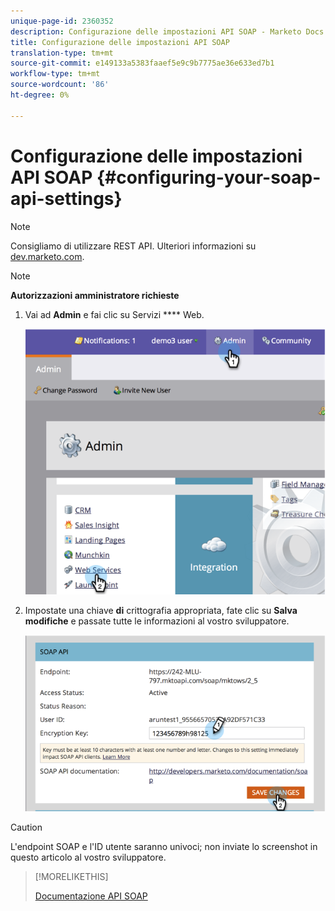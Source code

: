 ```yaml
---
unique-page-id: 2360352
description: Configurazione delle impostazioni API SOAP - Marketo Docs - Documentazione prodotto
title: Configurazione delle impostazioni API SOAP
translation-type: tm+mt
source-git-commit: e149133a5383faaef5e9c9b7775ae36e633ed7b1
workflow-type: tm+mt
source-wordcount: '86'
ht-degree: 0%

---
```



# Configurazione delle impostazioni API SOAP {#configuring-your-soap-api-settings}

>[!NOTE]
>
>Consigliamo di utilizzare REST API. Ulteriori informazioni su [dev.marketo.com](http://developers.marketo.com/documentation/rest/).

>[!NOTE]
>
>**Autorizzazioni amministratore richieste**

1. Vai ad **Admin** e fai clic su Servizi **** Web.

   ![](assets/image2014-9-19-10-3a58-3a11.png)

1. Impostate una chiave **di** crittografia appropriata, fate clic su **Salva modifiche** e passate tutte le informazioni al vostro sviluppatore.

   ![](assets/image2014-9-19-11-3a0-3a46.png)

>[!CAUTION]
>
>L&#39;endpoint SOAP e l&#39;ID utente saranno univoci; non inviate lo screenshot in questo articolo al vostro sviluppatore.

>[!MORELIKETHIS]
>
>[Documentazione API SOAP](http://developers.marketo.com/documentation/soap/)

